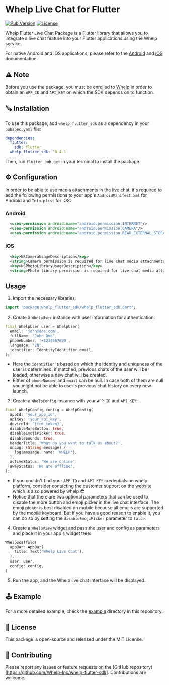 # Whelp Live Chat for Flutter

[![Pub Version](https://img.shields.io/pub/v/whelp_flutter_sdk)](https://pub.dev/packages/whelp_flutter_sdk)
[![License](https://img.shields.io/github/license/your_username/whelp_flutter_sdk)](https://github.com/Whelp-Inc/whelp-flutter-sdk/blob/main/LICENSE)

Whelp Flutter Live Chat Package is a Flutter library that allows you to integrate a live chat feature into your Flutter applications using the Whelp service.

For native Android and iOS applications, please refer to the [Android](https://github.com/Whelp-Inc/whelp-flutter-sdk/blob/main/docs/native_android.md) and [iOS](https://github.com/Whelp-Inc/whelp-flutter-sdk/blob/main/docs/native_ios.md) documentation.

## ⚠️ Note

Before you use the package, you must be enrolled to [Whelp](https://whelp.co) in order to obtain an `APP_ID` and `API_KEY` on which the SDK depends on to function. 

## 🪚 Installation

To use this package, add `whelp_flutter_sdk` as a dependency in your `pubspec.yaml` file:

```yaml
dependencies:
  flutter:
    sdk: flutter
  whelp_flutter_sdk: ^0.4.1
```

Then, run `flutter pub get` in your terminal to install the package.

## ⚙️ Configuration

In order to be able to use media attachments in the live chat, it's required to add the following permissions to your app's `AndroidManifest.xml` for Android and `Info.plist` for iOS:

### Android

```xml
  <uses-permission android:name="android.permission.INTERNET"/>
  <uses-permission android:name="android.permission.CAMERA"/>
  <uses-permission android:name="android.permission.READ_EXTERNAL_STORAGE"/>
```

### iOS

```xml
  <key>NSCameraUsageDescription</key>
  <string>Camera permission is required for live chat media attachments.</string>
  <key>NSPhotoLibraryUsageDescription</key>
  <string>Photo library permission is required for live chat media attachments.</string>
```

## Usage
1. Import the necessary libraries:

```dart 
import 'package:whelp_flutter_sdk/whelp_flutter_sdk.dart';
```

2. Create a `WhelpUser` instance with user information for authentication:
    
```dart
final WhelpUser user = WhelpUser(
  email: 'john@doe.com',
  fullName: 'John Doe',
  phoneNumber: '+1234567890',
  language: 'EN',
  identifier: IdentityIdentifier.email,
);
```

- Here the `identifier` is based on which the identity and uniquness of the user is determined: if matched, previous chats of the user will be loaded, otherwise a new chat will be created.  
- Either of `phoneNumber` and `email` can be null. In case both of them are null you might not be able to user's previous chat history on every new launch.

3. Create a `WhelpConfig` instance with your `APP_ID` and `API_KEY`:
    
```dart
final WhelpConfig config = WhelpConfig(
  appId: 'your_app_id',
  apiKey: 'your_api_key',
  deviceId: '{fcm_token}',
  disableMoreButton: true,
  disableEmojiPicker: true,
  disableSounds: true,
  headerTitle: 'What do you want to talk us about?',
  onLog: (String message) {
    log(message, name: 'WHELP');
  },
  activeStatus: 'We are online',
  awayStatus: 'We are offline',
);
```

- If you couldn't find your `APP_ID` and `API_KEY` credentials on whelp platform, consider contacting the customer support on the [website](https://whelp.co) which is also powered by whelp 😎
- Notice that there are two optional parameters that can be used to disable the more button and emoji picker in the live chat interface.
The emoji picker is best disabled on mobile because all emojis are supported by the mobile keyboard. But if you have a good reason to enable it, you can do so by setting the `disableEmojiPicker` parameter to `false`.

4. Create a `WhelpView` widget and pass the user and config as parameters and place it in your app's widget tree:

```dart
WhelpScaffold(
  appBar: AppBar(
    title: Text('Whelp Live Chat'),
  ),
  user: user,
  config: config,
)
```

5. Run the app, and the Whelp live chat interface will be displayed.

## 🕹️ Example

For a more detailed example, check the [example](https://github.com/whelp/whelp_flutter_sdk) directory in this repository.

## 📄 License
This package is open-source and released under the MIT License.

## 🙏 Contributing

Please report any issues or feature requests on the (GitHub repository)[https://github.com/Whelp-Inc/whelp-flutter-sdk]. Contributions are welcome.